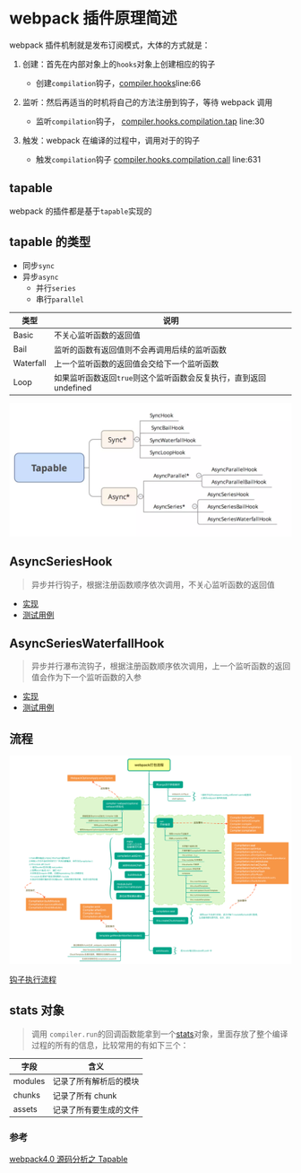 # webpack 插件原理简述

webpack 插件机制就是发布订阅模式，大体的方式就是：

1. 创建：首先在内部对象上的`hooks`对象上创建相应的钩子

   - 创建`compilation`钩子，[compiler.hooks](./webpack-source/webpack/lib/Compiler.js)line:66

1. 监听：然后再适当的时机将自己的方法注册到钩子，等待 webpack 调用
   - 监听`compilation`钩子， [compiler.hooks.compilation.tap](./webpack-source/webpack/lib/SingleEntryPlugin.js) line:30
1. 触发：webpack 在编译的过程中，调用对于的钩子
   - 触发`compilation`钩子 [compiler.hooks.compilation.call](./webpack-source/webpack/lib/webpack.js) line:631

## tapable

webpack 的插件都是基于`tapable`实现的

## tapable 的类型

- 同步`sync`
- 异步`async`
  - 并行`series`
  - 串行`parallel`

| 类型 | 说明 |
| --- | --- |
| Basic | 不关心监听函数的返回值 |
| Bail | 监听的函数有返回值则不会再调用后续的监听函数 |
| Waterfall | 上一个监听函数的返回值会交给下一个监听函数 |
| Loop | 如果监听函数返回`true`则这个监听函数会反复执行，直到返回 undefined |

![所有钩子](./images/tapable.jpg)

## AsyncSeriesHook

> 异步并行钩子，根据注册函数顺序依次调用，不关心监听函数的返回值

- [实现](./tapable/AsyncSeriesHook.js)
- [测试用例](./test/AsyncSeriesHook.js)

## AsyncSeriesWaterfallHook

> 异步并行瀑布流钩子，根据注册函数顺序依次调用，上一个监听函数的返回值会作为下一个监听函数的入参

- [实现](./tapable/AsyncSeriesWaterfallHook.js)
- [测试用例](./test/AsyncSeriesWaterfallHook.js)

## 流程

![流程图](./images/流程图.jpg)

[钩子执行流程](./flow.md)

## stats 对象

> 调用 `compiler.run`的回调函数能拿到一个[stats](./stats.json)对象，里面存放了整个编译过程的所有的信息，比较常用的有如下三个：

| 字段    | 含义                   |
| ------- | ---------------------- |
| modules | 记录了所有解析后的模块 |
| chunks  | 记录了所有 chunk       |
| assets  | 记录了所有要生成的文件 |

### 参考

[webpack4.0 源码分析之 Tapable](https://juejin.im/post/5abf33f16fb9a028e46ec352)
